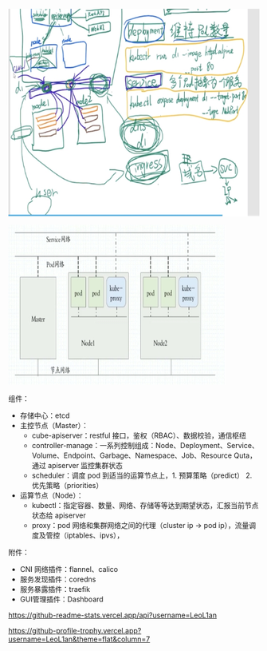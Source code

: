 

![image-20210214233120791](basic.assets/image-20210214233120791.png)

![image-20210214233151038](basic.assets/image-20210214233151038.png)





组件：

- 存储中心：etcd
- 主控节点（Master）：
  - cube-apiserver：restful 接口，鉴权（RBAC）、数据校验，通信枢纽
  - controller-manage：一系列控制组成：Node、Deployment、Service、Volume、Endpoint、Garbage、Namespace、Job、Resource Quta，通过 apiserver 监控集群状态
  - scheduler：调度 pod 到适当的运算节点上，1. 预算策略（predict） 2. 优先策略（priorities）
- 运算节点（Node）：
  - kubectl：指定容器、数量、网络、存储等等达到期望状态，汇报当前节点状态给 apiserver
  - proxy：pod 网络和集群网络之间的代理（cluster ip -> pod ip），流量调度及管控（iptables、ipvs），

附件：

- CNI 网络插件：flannel、calico
- 服务发现插件：coredns
- 服务暴露插件：traefik
- GUI管理插件：Dashboard



https://github-readme-stats.vercel.app/api?username=LeoL1an

https://github-profile-trophy.vercel.app?username=LeoL1an&theme=flat&column=7



